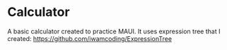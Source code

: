 # Calculator
A basic calculator created to practice MAUI. It uses expression tree that I created: https://github.com/iwamcoding/ExpressionTree
